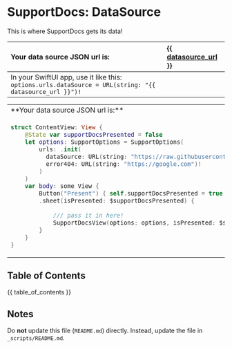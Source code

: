 # SupportDocs: DataSource
This is where SupportDocs gets its data!

**Your data source JSON url is:** | <a id="datasource_url" href="{{ datasource_url }}">{{ datasource_url }}</a>
| :-- | :-- |
| In your SwiftUI app, use it like this: `options.urls.dataSource = URL(string: "{{ datasource_url }}")!` |

<table>
    <tr>
        <td>
        **Your data source JSON url is:**
        </td>
        <td>
        <a id="datasource_url" href="{{ datasource_url }}">{{ datasource_url }}</a>
        </td>
    </tr>
<tr>
<td>

  ```Swift
  struct ContentView: View {
      @State var supportDocsPresented = false
      let options: SupportOptions = SupportOptions(
          urls: .init(
            dataSource: URL(string: "https://raw.githubusercontent.com/hkamran80/SupportDocs/DataSource/_data/data.json")!,
            error404: URL(string: "https://google.com")!
          )
      )
      var body: some View {
          Button("Present") { self.supportDocsPresented = true }
          .sheet(isPresented: $supportDocsPresented) {
            
              /// pass it in here!
              SupportDocsView(options: options, isPresented: $supportDocsPresented)
          }
      }
  }
  ```
</td>
<td>

 ```Swift
  struct ContentView: View {
      @State var supportDocsPresented = false
      let options: SupportOptions = SupportOptions(
          urls: .init(
            dataSource: URL(string: "https://raw.githubusercontent.com/hkamran80/SupportDocs/DataSource/_data/data.json")!,
            error404: URL(string: "https://google.com")!
          )
      )
      var body: some View {
          Button("Present") { self.supportDocsPresented = true }
          .sheet(isPresented: $supportDocsPresented) {
            
              /// pass it in here!
              SupportDocsView(options: options, isPresented: $supportDocsPresented)
          }
      }
  }
  ```
</td>
</tr>
</table>

## Table of Contents
{{ table_of_contents }}

## Notes
Do **not** update this file (`README.md`) directly. Instead, update the file in `_scripts/README.md`.
